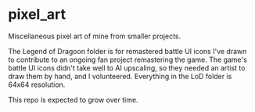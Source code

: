 # pixel_art
Miscellaneous pixel art of mine from smaller projects.

The Legend of Dragoon folder is for remastered battle UI icons I've drawn to contribute to an ongoing fan project remastering the game.
The game's battle UI icons didn't take well to AI upscaling, so they needed an artist to draw them by hand, and I volunteered. 
Everything in the LoD folder is 64x64 resolution.

This repo is expected to grow over time.
